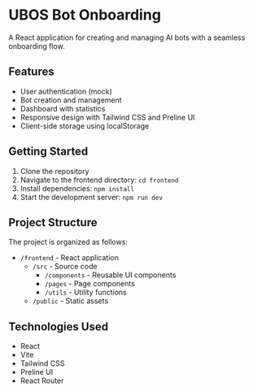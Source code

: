 # UBOS Bot Onboarding

A React application for creating and managing AI bots with a seamless onboarding flow.

## Features

- User authentication (mock)
- Bot creation and management
- Dashboard with statistics
- Responsive design with Tailwind CSS and Preline UI
- Client-side storage using localStorage

## Getting Started

1. Clone the repository
2. Navigate to the frontend directory: `cd frontend`
3. Install dependencies: `npm install`
4. Start the development server: `npm run dev`

## Project Structure

The project is organized as follows:

- `/frontend` - React application
  - `/src` - Source code
    - `/components` - Reusable UI components
    - `/pages` - Page components
    - `/utils` - Utility functions
  - `/public` - Static assets

## Technologies Used

- React
- Vite
- Tailwind CSS
- Preline UI
- React Router
